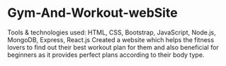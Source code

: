 # Gym-And-Workout-webSite
Tools & technologies used: HTML, CSS, Bootstrap, JavaScript, Node.js, MongoDB, Express, React.js
Created a website which helps the fitness lovers to find out their best workout plan for them and also beneficial
for beginners as it provides perfect plans according to their body type.
